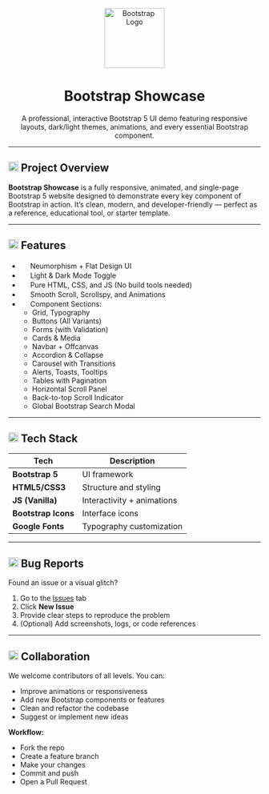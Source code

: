 <p align="center">
  <img src="https://getbootstrap.com/docs/5.3/assets/brand/bootstrap-logo-shadow.png" alt="Bootstrap Logo" width="120"/>
</p>

<h1 align="center">Bootstrap Showcase</h1>

<p align="center">
  A professional, interactive Bootstrap 5 UI demo featuring responsive layouts, dark/light themes, animations, and every essential Bootstrap component.
</p>

---

## <img src="https://cdn.jsdelivr.net/npm/bootstrap-icons@1.10.5/icons/lightning.svg" width="20" /> Project Overview

**Bootstrap Showcase** is a fully responsive, animated, and single-page Bootstrap 5 website designed to demonstrate every key component of Bootstrap in action. It’s clean, modern, and developer-friendly — perfect as a reference, educational tool, or starter template.

---

## <img src="https://cdn.jsdelivr.net/npm/bootstrap-icons@1.10.5/icons/list-check.svg" width="20" /> Features

- <img src="https://cdn.jsdelivr.net/npm/bootstrap-icons@1.10.5/icons/palette.svg" width="16" /> Neumorphism + Flat Design UI  
- <img src="https://cdn.jsdelivr.net/npm/bootstrap-icons@1.10.5/icons/brightness-high.svg" width="16" /> Light & Dark Mode Toggle  
- <img src="https://cdn.jsdelivr.net/npm/bootstrap-icons@1.10.5/icons/cpu.svg" width="16" /> Pure HTML, CSS, and JS (No build tools needed)  
- <img src="https://cdn.jsdelivr.net/npm/bootstrap-icons@1.10.5/icons/arrow-repeat.svg" width="16" /> Smooth Scroll, Scrollspy, and Animations  
- <img src="https://cdn.jsdelivr.net/npm/bootstrap-icons@1.10.5/icons/ui-checks-grid.svg" width="16" /> Component Sections:
  - Grid, Typography
  - Buttons (All Variants)
  - Forms (with Validation)
  - Cards & Media
  - Navbar + Offcanvas
  - Accordion & Collapse
  - Carousel with Transitions
  - Alerts, Toasts, Tooltips
  - Tables with Pagination
  - Horizontal Scroll Panel
  - Back-to-top Scroll Indicator
  - Global Bootstrap Search Modal

---

## <img src="https://cdn.jsdelivr.net/npm/bootstrap-icons@1.10.5/icons/gear.svg" width="20" /> Tech Stack

| Tech            | Description                    |
|-----------------|--------------------------------|
| **Bootstrap 5** | UI framework                   |
| **HTML5/CSS3**  | Structure and styling          |
| **JS (Vanilla)**| Interactivity + animations     |
| **Bootstrap Icons** | Interface icons             |
| **Google Fonts**| Typography customization       |

---

## <img src="https://cdn.jsdelivr.net/npm/bootstrap-icons@1.10.5/icons/bug.svg" width="20" /> Bug Reports

Found an issue or a visual glitch?

1. Go to the [Issues](https://github.com/yourusername/bootstrap-showcase/issues) tab  
2. Click **New Issue**  
3. Provide clear steps to reproduce the problem  
4. (Optional) Add screenshots, logs, or code references

---

## <img src="https://cdn.jsdelivr.net/npm/bootstrap-icons@1.10.5/icons/people.svg" width="20" /> Collaboration

We welcome contributors of all levels. You can:

- Improve animations or responsiveness  
- Add new Bootstrap components or features  
- Clean and refactor the codebase  
- Suggest or implement new ideas  

**Workflow:**

- Fork the repo
- Create a feature branch
- Make your changes
- Commit and push
- Open a Pull Request

